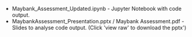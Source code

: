 - Maybank_Assessment_Updated.ipynb - Jupyter Notebook with code output.
- MaybankAssessment_Presentation.pptx / Maybank Assessment.pdf - Slides to analyse code output. (Click 'view raw' to download the pptx')
